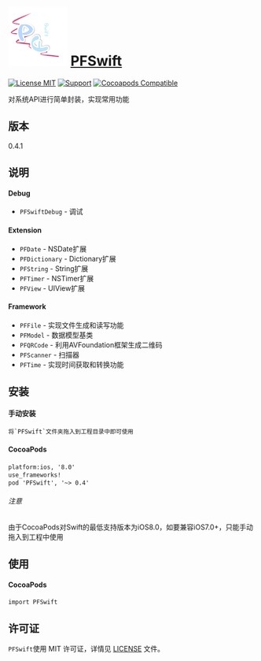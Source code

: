 ![logo](https://github.com/PFei-He/PFSwift/blob/master/PFSwift.png)
[PFSwift](https://github.com/PFei-He/PFSwift)
===

[![License MIT](https://img.shields.io/badge/license-MIT-green.svg)](https://raw.githubusercontent.com/PFei-He/PFSwift/master/LICENSE)
[![Support](https://img.shields.io/badge/support-iOS%208%2B%20-blue.svg?style=flat)](https://www.apple.com/nl/ios/)
[![Cocoapods Compatible](https://img.shields.io/cocoapods/v/PFSwift.svg)](https://img.shields.io/cocoapods/v/PFSwift.svg)

对系统API进行简单封装，实现常用功能

版本
---
0.4.1

说明
---
#### Debug
* `PFSwiftDebug`    - 调试

#### Extension
* `PFDate`          - NSDate扩展
* `PFDictionary`    - Dictionary扩展
* `PFString`        - String扩展
* `PFTimer`         - NSTimer扩展
* `PFView`          - UIView扩展

#### Framework
* `PFFile`          - 实现文件生成和读写功能
* `PFModel`         - 数据模型基类
* `PFQRCode`        - 利用AVFoundation框架生成二维码
* `PFScanner`       - 扫描器
* `PFTime`          - 实现时间获取和转换功能

安装
---
#### 手动安装
```
将`PFSwift`文件夹拖入到工程目录中即可使用
```

#### CocoaPods
```
platform:ios, '8.0'
use_frameworks!
pod 'PFSwift', '~> 0.4'
```
###### 注意
由于CocoaPods对Swift的最低支持版本为iOS8.0，如要兼容iOS7.0+，只能手动拖入到工程中使用

使用
---
#### CocoaPods
```
import PFSwift
```
 
许可证
---
`PFSwift`使用 MIT 许可证，详情见 [LICENSE](https://raw.githubusercontent.com/PFei-He/PFSwift/master/LICENSE) 文件。
